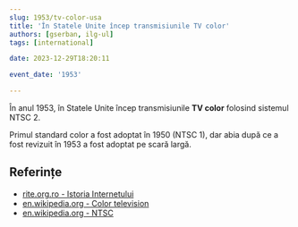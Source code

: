 ```yaml
---
slug: 1953/tv-color-usa
title: 'În Statele Unite încep transmisiunile TV color'
authors: [gserban, ilg-ul]
tags: [international]

date: 2023-12-29T18:20:11

event_date: '1953'

---
```


În anul 1953, în Statele Unite încep transmisiunile **TV color** folosind
sistemul NTSC 2.

<!-- truncate -->

Primul standard color a fost adoptat în 1950 (NTSC 1), dar abia după ce a
fost revizuit în 1953 a fost adoptat pe scară largă.

## Referințe

- [rite.org.ro - Istoria Internetului](https://rite.org.ro/istoria-internetului/)
- [en.wikipedia.org - Color television](https://en.wikipedia.org/wiki/Color_television)
- [en.wikipedia.org - NTSC](https://en.wikipedia.org/wiki/NTSC)
